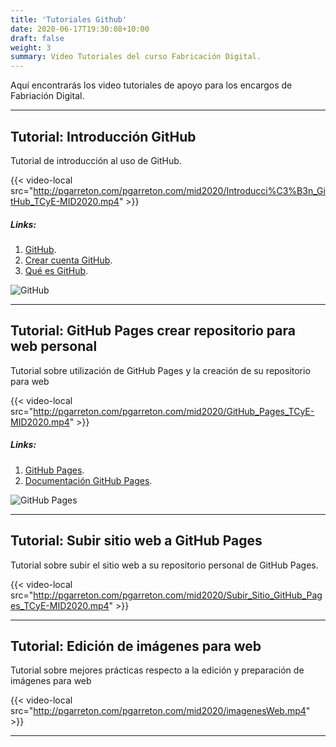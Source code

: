 ```yaml
---
title: 'Tutoriales Github'
date: 2020-06-17T19:30:08+10:00
draft: false
weight: 3
summary: Video Tutoriales del curso Fabricación Digital.
---
```


Aquí encontrarás los video tutoriales de apoyo para los encargos de Fabriación Digital. 

---

## Tutorial: Introducción GitHub

Tutorial de introducción al uso de GitHub.

{{< video-local src="http://pgarreton.com/pgarreton.com/mid2020/Introducci%C3%B3n_GitHub_TCyE-MID2020.mp4" >}}

##### Links: 

1. [GitHub](https://github.com/). 
2. [Crear cuenta GitHub](https://github.com/join?source=login). 
2. [Qué es GitHub](https://es.wikipedia.org/wiki/GitHub). 

![GitHub](https://miro.medium.com/max/2560/0*7nU0dgfG1mU2K1U-.png)

---

## Tutorial: GitHub Pages crear repositorio para web personal

Tutorial sobre utilización de GitHub Pages y la creación de su repositorio para web

{{< video-local src="http://pgarreton.com/pgarreton.com/mid2020/GitHub_Pages_TCyE-MID2020.mp4" >}}

##### Links: 

1. [GitHub Pages](https://pages.github.com/).
2. [Documentación GitHub Pages](https://help.github.com/es/github/working-with-github-pages).

![GitHub Pages](https://pages.github.com/images/user-repo@2x.png)

---

## Tutorial: Subir sitio web a GitHub Pages

Tutorial sobre subir el sitio web a su repositorio personal de GitHub Pages.

{{< video-local src="http://pgarreton.com/pgarreton.com/mid2020/Subir_Sitio_GitHub_Pages_TCyE-MID2020.mp4" >}}

---

## Tutorial: Edición de imágenes para web

Tutorial sobre mejores prácticas respecto a la edición y preparación de imágenes para web

{{< video-local src="http://pgarreton.com/pgarreton.com/mid2020/imagenesWeb.mp4" >}}

---

<!-- ## Tutorial: Uso Shortcode Tema Taller - Agregar Video Local MP4

Tutorial referente al uso de Shortcode Agregar Video Local MP4 y formato de videos.

{{< video-local src="http://pgarreton.com/pgarreton.com/mid2020/Agregar_Video_Local_TCyE-MID2020.mp4" >}}

##### Links: 

1. [HandBrake Convertidor Video](https://handbrake.fr/).
2. [Referencia HTML Video](https://www.w3schools.com/html/html5_video.asp).

---

## Tutorial: Uso Shortcode Tema Taller - Agregar Galería Fotos Lightbox

Tutorial referente al uso de Shortcode Agregar Galería Fotos Lightbox para láminas e imágenes.

{{< video-local src="http://pgarreton.com/pgarreton.com/mid2020/Utilizar_Galer%C3%ADa_Fotos_TCyE-MID2020.mp4" >}}

--- -->
